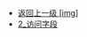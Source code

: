 - [返回上一级 [img]](page/后端/JavaNote/2_Java(书栈)/5_反射/img/)
- [2_访问字段](page/后端/JavaNote/2_Java(书栈)/5_反射/img/2_访问字段/)
